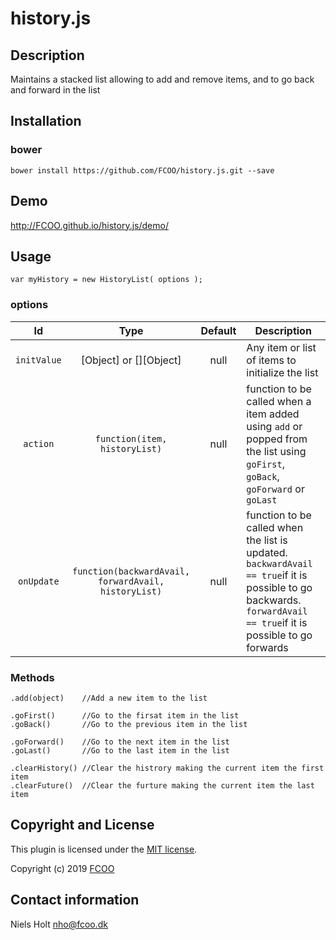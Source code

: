 # history.js
>


## Description
Maintains a stacked list allowing to add and remove items, and to go back and forward in the list

## Installation
### bower
`bower install https://github.com/FCOO/history.js.git --save`

## Demo
http://FCOO.github.io/history.js/demo/ 

## Usage
```var myHistory = new HistoryList( options );```


### options
| Id | Type | Default | Description |
| :--: | :--: | :-----: | --- |
| `initValue`| [Object] or [][Object] | null | Any item or list of items to initialize the list |
| `action` | `function(item, historyList)` | null | function to be called when a item added using `add` or popped from the list using `goFirst`, `goBack`, `goForward` or `goLast` |
| `onUpdate` | `function(backwardAvail, forwardAvail, historyList)` | null | function to be called when the list is updated. `backwardAvail == true`if it is possible to go backwards. `forwardAvail == true`if it is possible to go forwards |


### Methods

	.add(object)	//Add a new item to the list

	.goFirst() 		//Go to the firsat item in the list
	.goBack()		//Go to the previous item in the list

	.goForward()	//Go to the next item in the list
	.goLast()		//Go to the last item in the list
	
	.clearHistory()	//Clear the histrory making the current item the first item
	.clearFuture()	//Clear the furture making the current item the last item

## Copyright and License
This plugin is licensed under the [MIT license](https://github.com/FCOO/history.js/LICENSE).

Copyright (c) 2019 [FCOO](https://github.com/FCOO)

## Contact information
Niels Holt nho@fcoo.dk
